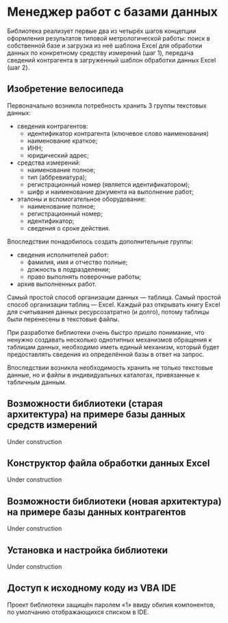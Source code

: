 # Менеджер работ с базами данных 
Библиотека реализует первые два из четырёх шагов концепции оформления результатов типовой метрологической работы: поиск в собственной базе и загрузка из неё шаблона Excel для обработки данных по конкретному средству измерений (шаг 1), передача сведений контрагента в загруженный шаблон обработки данных Excel (шаг 2).

## Изобретение велосипеда
Первоначально возникла потребность хранить 3 группы текстовых данных:
- сведения контрагентов:
  - идентификатор контрагента (ключевое слово наименования)
  - наименование краткое;
  - ИНН;
  - юридический адрес;
- средства измерений:
  - наименование полное;
  - тип (аббревиатура);
  - регистрационный номер (является идентификатором);
  - шифр и наименование документа на выполнение работ;
- эталоны и вспомогательное оборудование:
  - наименование полное;
  - регистрационный номер;
  - идентификатор;
  - сведения о сроке действия.

Впоследствии понадобилось создать дополнительные группы: 
- сведения исполнителей работ:
  - фамилия, имя и отчество полные;
  - дожность в подразделении;
  - право выполнять поверочные работы;
- архив выполненных работ.

Самый простой способ организации данных — таблица. Самый простой способ организации таблиц — Excel.
Каждый раз открывать книгу Excel для считывания данных ресурсозатратно (и долго), потому таблицы были перенесены в текстовые файлы.

При разработке библиотеки очень быстро пришло понимание, что ненужно создавать несколько однотипных механизмов обращения к таблицам данных, необходимо иметь единый механизм, который будет предоставлять сведения из определённой базы в ответ на запрос. 

Впоследствии возникла необходимость хранить не только текстовые данные, но и файлы в индивидуальных каталогах, привязанные к табличным данным.

## Возможности библиотеки (старая архитектура) на примере базы данных средств измерений

Under construction

## Конструктор файла обработки данных Excel
Under construction

## Возможности библиотеки (новая архитектура) на примере базы данных контрагентов
Under construction

## Установка и настройка библиотеки
Under construction

## Доступ к исходному коду из VBA IDE 
Проект библиотеки защищён паролем «1» ввиду обилия компонентов, по умолчанию отображающихся списком в IDE.
